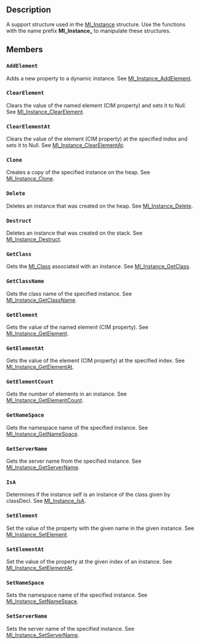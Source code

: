 ## Description

A support structure used in the [MI_Instance](https://learn.microsoft.com/windows/desktop/api/mi/ns-mi-mi_instance)
structure. Use the functions with the name prefix **MI_Instance_** to manipulate
these structures.

## Members

### `AddElement`

Adds a new property to a dynamic instance. See
[MI_Instance_AddElement](https://learn.microsoft.com/previous-versions/windows/desktop/api/mi/nf-mi-mi_instance_addelement).

### `ClearElement`

Clears the value of the named element (CIM property) and sets it to Null. See
[MI_Instance_ClearElement](https://learn.microsoft.com/previous-versions/windows/desktop/api/mi/nf-mi-mi_instance_clearelement).

### `ClearElementAt`

Clears the value of the element (CIM property) at the specified index and sets it to Null. See
[MI_Instance_ClearElementAt](https://learn.microsoft.com/previous-versions/windows/desktop/api/mi/nf-mi-mi_instance_clearelementat).

### `Clone`

Creates a copy of the specified instance on the heap. See
[MI_Instance_Clone](https://learn.microsoft.com/previous-versions/windows/desktop/api/mi/nf-mi-mi_instance_clone).

### `Delete`

Deletes an instance that was created on the heap. See
[MI_Instance_Delete](https://learn.microsoft.com/previous-versions/windows/desktop/api/mi/nf-mi-mi_instance_delete).

### `Destruct`

Deletes an instance that was created on the stack. See
[MI_Instance_Destruct](https://learn.microsoft.com/previous-versions/windows/desktop/api/mi/nf-mi-mi_instance_destruct).

### `GetClass`

Gets the [MI_Class](https://learn.microsoft.com/windows/desktop/api/mi/ns-mi-mi_class) associated with an instance. See
[MI_Instance_GetClass](https://learn.microsoft.com/previous-versions/windows/desktop/api/mi/nf-mi-mi_instance_getclass).

### `GetClassName`

Gets the class name of the specified instance. See
[MI_Instance_GetClassName](https://learn.microsoft.com/previous-versions/windows/desktop/api/mi/nf-mi-mi_instance_getclassname).

### `GetElement`

Gets the value of the named element (CIM property). See
[MI_Instance_GetElement](https://learn.microsoft.com/previous-versions/windows/desktop/api/mi/nf-mi-mi_instance_getelement).

### `GetElementAt`

Gets the value of the element (CIM property) at the specified index. See
[MI_Instance_GetElementAt](https://learn.microsoft.com/previous-versions/windows/desktop/api/mi/nf-mi-mi_instance_getelementat).

### `GetElementCount`

Gets the number of elements in an instance. See
[MI_Instance_GetElementCount](https://learn.microsoft.com/previous-versions/windows/desktop/api/mi/nf-mi-mi_instance_getelementcount).

### `GetNameSpace`

Gets the namespace name of the specified instance. See
[MI_Instance_GetNameSpace](https://learn.microsoft.com/previous-versions/windows/desktop/api/mi/nf-mi-mi_instance_getnamespace).

### `GetServerName`

Gets the server name from the specified instance. See
[MI_Instance_GetServerName](https://learn.microsoft.com/previous-versions/windows/desktop/api/mi/nf-mi-mi_instance_getservername).

### `IsA`

Determines if the instance self is an instance of the class given by classDecl. See
[MI_Instance_IsA](https://learn.microsoft.com/previous-versions/windows/desktop/api/mi/nf-mi-mi_instance_isa).

### `SetElement`

Set the value of the property with the given name in the given instance. See
[MI_Instance_SetElement](https://learn.microsoft.com/previous-versions/windows/desktop/api/mi/nf-mi-mi_instance_setelement).

### `SetElementAt`

Set the value of the property at the given index of an instance. See
[MI_Instance_SetElementAt](https://learn.microsoft.com/previous-versions/windows/desktop/api/mi/nf-mi-mi_instance_setelementat).

### `SetNameSpace`

Sets the namespace name of the specified instance. See
[MI_Instance_SetNameSpace](https://learn.microsoft.com/previous-versions/windows/desktop/api/mi/nf-mi-mi_instance_setnamespace).

### `SetServerName`

Sets the server name of the specified instance. See
[MI_Instance_SetServerName](https://learn.microsoft.com/previous-versions/windows/desktop/api/mi/nf-mi-mi_instance_setservername).